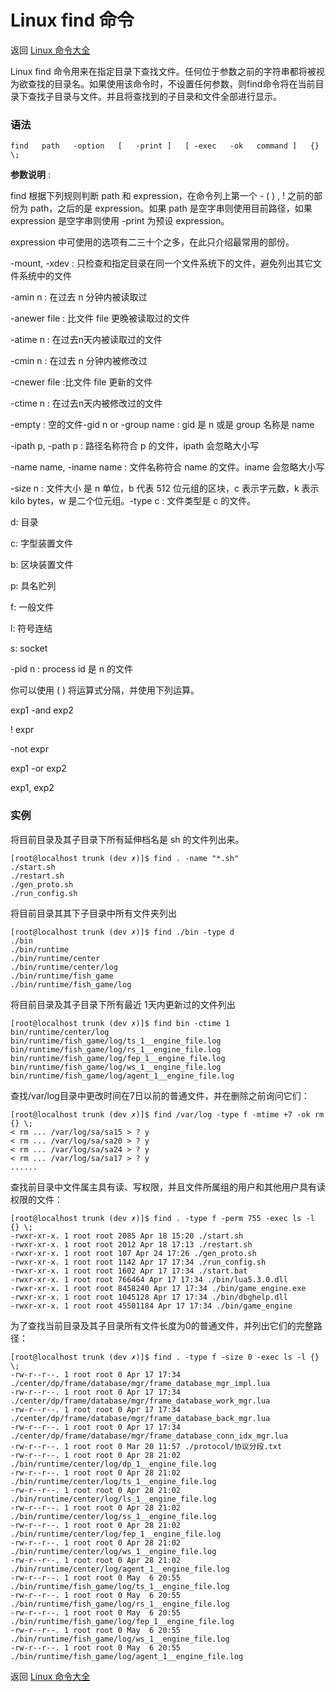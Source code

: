# Linux find 命令

返回 [Linux 命令大全](https://ahuang007.github.com/Linux-Command)

Linux find 命令用来在指定目录下查找文件。任何位于参数之前的字符串都将被视为欲查找的目录名。如果使用该命令时，不设置任何参数，则find命令将在当前目录下查找子目录与文件。并且将查找到的子目录和文件全部进行显示。

### 语法

```
find   path   -option   [   -print ]   [ -exec   -ok   command ]   {} \;
```

**参数说明** :

find 根据下列规则判断 path 和 expression，在命令列上第一个 - ( ) , ! 之前的部份为 path，之后的是 expression。如果 path 是空字串则使用目前路径，如果 expression 是空字串则使用 -print 为预设 expression。

expression 中可使用的选项有二三十个之多，在此只介绍最常用的部份。

-mount, -xdev : 只检查和指定目录在同一个文件系统下的文件，避免列出其它文件系统中的文件

-amin n : 在过去 n 分钟内被读取过

-anewer file : 比文件 file 更晚被读取过的文件

-atime n : 在过去n天内被读取过的文件

-cmin n : 在过去 n 分钟内被修改过

-cnewer file :比文件 file 更新的文件

-ctime n : 在过去n天内被修改过的文件

-empty : 空的文件-gid n or -group name : gid 是 n 或是 group 名称是 name

-ipath p, -path p : 路径名称符合 p 的文件，ipath 会忽略大小写

-name name, -iname name : 文件名称符合 name 的文件。iname 会忽略大小写

-size n : 文件大小 是 n 单位，b 代表 512 位元组的区块，c 表示字元数，k 表示 kilo bytes，w 是二个位元组。-type c : 文件类型是 c 的文件。

d: 目录

c: 字型装置文件

b: 区块装置文件

p: 具名贮列

f: 一般文件

l: 符号连结

s: socket

-pid n : process id 是 n 的文件

你可以使用 ( ) 将运算式分隔，并使用下列运算。

exp1 -and exp2

! expr

-not expr

exp1 -or exp2

exp1, exp2

### 实例

将目前目录及其子目录下所有延伸档名是 sh 的文件列出来。

```
[root@localhost trunk (dev ✗)]$ find . -name "*.sh"
./start.sh
./restart.sh
./gen_proto.sh
./run_config.sh
```

将目前目录其其下子目录中所有文件夹列出

```
[root@localhost trunk (dev ✗)]$ find ./bin -type d
./bin
./bin/runtime
./bin/runtime/center
./bin/runtime/center/log
./bin/runtime/fish_game
./bin/runtime/fish_game/log
```

将目前目录及其子目录下所有最近 1天内更新过的文件列出

```
[root@localhost trunk (dev ✗)]$ find bin -ctime 1
bin/runtime/center/log
bin/runtime/fish_game/log/ts_1__engine_file.log
bin/runtime/fish_game/log/rs_1__engine_file.log
bin/runtime/fish_game/log/fep_1__engine_file.log
bin/runtime/fish_game/log/ws_1__engine_file.log
bin/runtime/fish_game/log/agent_1__engine_file.log
```

查找/var/log目录中更改时间在7日以前的普通文件，并在删除之前询问它们：

```
[root@localhost trunk (dev ✗)]$ find /var/log -type f -mtime +7 -ok rm {} \;   
< rm ... /var/log/sa/sa15 > ? y
< rm ... /var/log/sa/sa20 > ? y
< rm ... /var/log/sa/sa24 > ? y
< rm ... /var/log/sa/sa17 > ? y
......
```

查找前目录中文件属主具有读、写权限，并且文件所属组的用户和其他用户具有读权限的文件：

```
[root@localhost trunk (dev ✗)]$ find . -type f -perm 755 -exec ls -l {} \;
-rwxr-xr-x. 1 root root 2085 Apr 18 15:20 ./start.sh
-rwxr-xr-x. 1 root root 2012 Apr 18 17:13 ./restart.sh
-rwxr-xr-x. 1 root root 107 Apr 24 17:26 ./gen_proto.sh
-rwxr-xr-x. 1 root root 1142 Apr 17 17:34 ./run_config.sh
-rwxr-xr-x. 1 root root 1602 Apr 17 17:34 ./start.bat
-rwxr-xr-x. 1 root root 766464 Apr 17 17:34 ./bin/lua5.3.0.dll
-rwxr-xr-x. 1 root root 8458240 Apr 17 17:34 ./bin/game_engine.exe
-rwxr-xr-x. 1 root root 1045128 Apr 17 17:34 ./bin/dbghelp.dll
-rwxr-xr-x. 1 root root 45501184 Apr 17 17:34 ./bin/game_engine

```

为了查找当前目录及其子目录所有文件长度为0的普通文件，并列出它们的完整路径：

```
[root@localhost trunk (dev ✗)]$ find . -type f -size 0 -exec ls -l {} \;
-rw-r--r--. 1 root root 0 Apr 17 17:34 ./center/dp/frame/database/mgr/frame_database_mgr_impl.lua
-rw-r--r--. 1 root root 0 Apr 17 17:34 ./center/dp/frame/database/mgr/frame_database_work_mgr.lua
-rw-r--r--. 1 root root 0 Apr 17 17:34 ./center/dp/frame/database/mgr/frame_database_back_mgr.lua
-rw-r--r--. 1 root root 0 Apr 17 17:34 ./center/dp/frame/database/mgr/frame_database_conn_idx_mgr.lua
-rw-r--r--. 1 root root 0 Mar 20 11:57 ./protocol/协议分段.txt
-rw-r--r--. 1 root root 0 Apr 28 21:02 ./bin/runtime/center/log/dp_1__engine_file.log
-rw-r--r--. 1 root root 0 Apr 28 21:02 ./bin/runtime/center/log/ts_1__engine_file.log
-rw-r--r--. 1 root root 0 Apr 28 21:02 ./bin/runtime/center/log/ls_1__engine_file.log
-rw-r--r--. 1 root root 0 Apr 28 21:02 ./bin/runtime/center/log/ss_1__engine_file.log
-rw-r--r--. 1 root root 0 Apr 28 21:02 ./bin/runtime/center/log/fep_1__engine_file.log
-rw-r--r--. 1 root root 0 Apr 28 21:02 ./bin/runtime/center/log/ws_1__engine_file.log
-rw-r--r--. 1 root root 0 Apr 28 21:02 ./bin/runtime/center/log/agent_1__engine_file.log
-rw-r--r--. 1 root root 0 May  6 20:55 ./bin/runtime/fish_game/log/ts_1__engine_file.log
-rw-r--r--. 1 root root 0 May  6 20:55 ./bin/runtime/fish_game/log/rs_1__engine_file.log
-rw-r--r--. 1 root root 0 May  6 20:55 ./bin/runtime/fish_game/log/fep_1__engine_file.log
-rw-r--r--. 1 root root 0 May  6 20:55 ./bin/runtime/fish_game/log/ws_1__engine_file.log
-rw-r--r--. 1 root root 0 May  6 20:55 ./bin/runtime/fish_game/log/agent_1__engine_file.log
```

返回 [Linux 命令大全](https://ahuang007.github.com/Linux-Command)